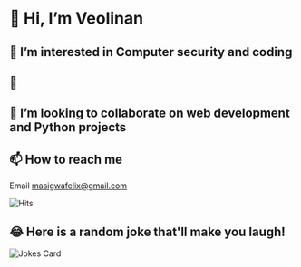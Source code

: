 # 👋 Hi, I’m Veolinan
## 👀 I’m interested in Computer security and coding
## 🌱  
## 💞️ I’m looking to collaborate on web development and Python projects
## 📫 How to reach me
Email masigwafelix@gmail.com

![Hits](https://hitcounter.pythonanywhere.com/count/tag.svg?url=https://github.com/Veolinan/)

## 😂 Here is a random joke that'll make you laugh!
![Jokes Card](https://readme-jokes.vercel.app/api)

<!---
FMasigwa/FMasigwa is a ✨ special ✨ repository because its `README.md` (this file) appears on your GitHub profile.
You can click the Preview link to take a look at your changes.
--->
